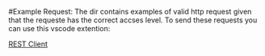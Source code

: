 #Example Request:
The dir contains examples of valid http request given that the requeste has the correct accses level. To send these requests you can use this vscode extention: 

[REST Client](marketplace.visualstudio.com/items?itemname=humao.rest-client)